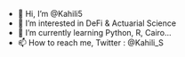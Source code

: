 - 👋 Hi, I’m @Kahili5
- 👀 I’m interested in DeFi & Actuarial Science
- 🌱 I’m currently learning Python, R, Cairo...
- 📫 How to reach me, Twitter : @Kahili_S

<!---
Kahili5/Kahili5 is a ✨ special ✨ repository because its `README.md` (this file) appears on your GitHub profile.
You can click the Preview link to take a look at your changes.
--->

